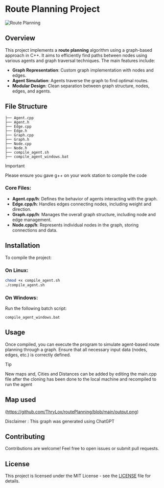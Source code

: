 # Route Planning Project

![Route Planning](https://img.shields.io/badge/Route%20Planning-C%2B%2B-blue)

## Overview

This project implements a **route planning** algorithm using a graph-based approach in C++. It aims to efficiently find paths between nodes using various agents and graph traversal techniques. The main features include:

- **Graph Representation**: Custom graph implementation with nodes and edges.
- **Agent Simulation**: Agents traverse the graph to find optimal routes.
- **Modular Design**: Clean separation between graph structure, nodes, edges, and agents.

## File Structure

```
├── Agent.cpp
├── Agent.h
├── Edge.cpp
├── Edge.h
├── Graph.cpp
├── Graph.h
├── Node.cpp
├── Node.h
├── compile_agent.sh
├── compile_agent_windows.bat
```
> [!IMPORTANT]  
>Please ensure you gave g++ on your work station to compile the code
### Core Files:
- **Agent.cpp/h**: Defines the behavior of agents interacting with the graph.
- **Edge.cpp/h**: Handles edges connecting nodes, including weight and direction.
- **Graph.cpp/h**: Manages the overall graph structure, including node and edge management.
- **Node.cpp/h**: Represents individual nodes in the graph, storing connections and data.

## Installation

To compile the project:

### On Linux:
```bash
chmod +x compile_agent.sh
./compile_agent.sh
```

### On Windows:
Run the following batch script:
```
compile_agent_windows.bat
```

## Usage

Once compiled, you can execute the program to simulate agent-based route planning through a graph. Ensure that all necessary input data (nodes, edges, etc.) is correctly defined.

> [!TIP]  
> New maps and, Cities and Distances can be added by editing the main.cpp file after the cloning has been done to the local machine and recompiled to run the agent

## Map used
(https://github.com/ThryLox/routePlanning/blob/main/output.png)

Disclaimer : This graph was generated using ChatGPT

## Contributing

Contributions are welcome! Feel free to open issues or submit pull requests.

## License

This project is licensed under the MIT License - see the [LICENSE](LICENSE) file for details.

